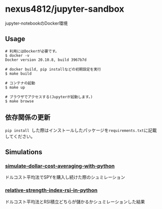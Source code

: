 # nexus4812/jupyter-sandbox
jupyter-notebookのDocker環境

## Usage
```shell
# 利用にはDockerが必要です。
$ docker -v 
Docker version 20.10.8, build 3967b7d

# docker build, pip installなどの初期設定を実行
$ make build 

# コンテナの起動
$ make up 

# ブラウザでアクセスする(Jupyterが起動します。)
$ make browse 
```
## 依存関係の更新
`pip install `した際はインストールしたパッケージを`requirements.txt`に記載してください。

## Simulations  
### [simulate-dollar-cost-averaging-with-python](https://github.com/nexus4812/jupyter-sandbox/blob/master/src/simulate-dollar-cost-averaging-with-python.ipynb)
ドルコスト平均法でSPYを購入し続けた際のシュミレーション

### [relative-strength-index-rsi-in-python](https://github.com/nexus4812/jupyter-sandbox/blob/master/src/relative-strength-index-rsi-in-python.ipynb)
ドルコスト平均法とRSI積立どちらが儲かるかシュミレーションした結果
